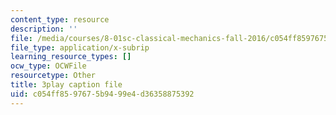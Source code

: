 ```yaml
---
content_type: resource
description: ''
file: /media/courses/8-01sc-classical-mechanics-fall-2016/c054ff8597675b9499e4d36358875392_0EMIK-6LUE4.vtt
file_type: application/x-subrip
learning_resource_types: []
ocw_type: OCWFile
resourcetype: Other
title: 3play caption file
uid: c054ff85-9767-5b94-99e4-d36358875392
---
```

